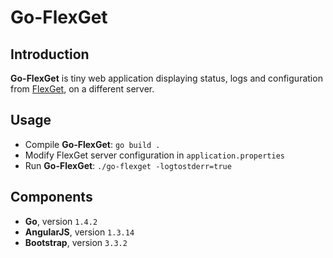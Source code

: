 # Go-FlexGet #

## Introduction ##

**Go-FlexGet** is tiny web application displaying status, logs and configuration from [FlexGet](http://flexget.com/), on a different server.

## Usage ##

- Compile **Go-FlexGet**: `go build .`
- Modify FlexGet server configuration in `application.properties`
- Run **Go-FlexGet**: `./go-flexget -logtostderr=true`

## Components ##

- **Go**, version `1.4.2`
- **AngularJS**, version `1.3.14`
- **Bootstrap**, version `3.3.2`
